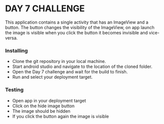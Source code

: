 # DAY 7 CHALLENGE
This application contains a single activity that has an ImageView and a button.
The button changes the visibility of the ImageView, on app launch the image is visible
when you click the button it becomes invisible and vice-versa.

### Installing
- Clone the git repository in your local machine.
- Start android studio and navigate to the location of the cloned folder.
- Open the Day 7 challenge and wait for the build to finish.
- Run and select your deployment target.

### Testing
- Open app in your deployment target
- Click on the hide image button
- The image should be hidden
- If you click the button again the image is visible